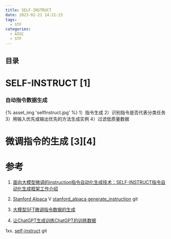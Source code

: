 ```yaml
---
title: SELF-INSTRUCT
date: 2023-02-21 14:21:23
tags:
  - STF
categories:
  - AIGC  
  - STF
---
```


<p></p>
<!-- more -->

## 目录
<!-- toc -->

# SELF-INSTRUCT [1]
### 自动指令数据生成
{% asset_img  'selfInstruct.jpg' %}
1）指令生成
2）识别指令是否代表分类任务
3）用输入优先或输出优先的方法生成实例
4）过滤低质量数据


# 微调指令的生成 [3][4]

# 参考
1. [面向大模型微调的instruction指令自动化生成技术：SELF-INSTRUCT指令自动化生成框架工作介绍](https://mp.weixin.qq.com/s?__biz=MzAxMjc3MjkyMg==&mid=2648399792&idx=1&sn=c70e1d13b68399b0c19cfbf658f35d77)

2. [Stanford Alpaca](https://www.bilibili.com/video/BV1nQ4y1A7Po) V
   [stanford_alpaca generate_instruction](https://github.com/www6v/stanford_alpaca/blob/main/generate_instruction.py) git

3. [大模型SFT微调指令数据的生成](https://zhuanlan.zhihu.com/p/650596719)

4. [让ChatGPT生成训练ChatGPT的训练数据](https://zhuanlan.zhihu.com/p/618334308)

1xx. [self-instruct](https://github.com/yizhongw/self-instruct/) git

